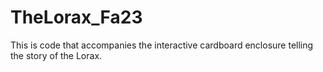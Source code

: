 # TheLorax_Fa23
This is code that accompanies the interactive cardboard enclosure telling the story of the Lorax.
